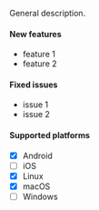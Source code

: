 General description.

#### New features
- feature 1
- feature 2

#### Fixed issues
- issue 1
- issue 2

#### Supported platforms
- [x] Android
- [ ] iOS
- [x] Linux
- [x] macOS
- [ ] Windows
